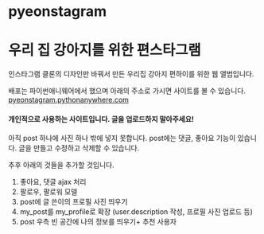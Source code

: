 # pyeonstagram
<h1>우리 집 강아지를 위한 편스타그램</h1>
인스타그램 클론의 디자인만 바꿔서 만든 우리집 강아지 편하이를 위한 웹 앨범입니다.

배포는 파이썬애니웨어에서 했으며 아래의 주소로 가시면 사이트를 볼 수 있습니다.
<br>
<a href="pyeonstagram.pythonanywhere.com">pyeonstagram.pythonanywhere.com</a>
<h4>개인적으로 사용하는 사이트입니다. 글을 업로드하지 말아주세요!</h4>

아직 post 하나에 사진 하나 밖에 넣지 못합니다. 
post에는 댓글, 좋아요 기능이 있습니다.
글을 만들고 수정하고 삭제할 수 있습니다.



추후 아래의 것들을 추가할 것입니다.

1. 좋아요, 댓글 ajax 처리
2. 팔로우, 팔로워 모델
3. post에 글 쓴이의 프로필 사진 띄우기
4. my_post를 my_profile로 확장 (user.description 작성, 프로필 사진 업로드 등)
5. post 우측 빈 공간에 나의 정보를 띄우기+ 추천 사용자
